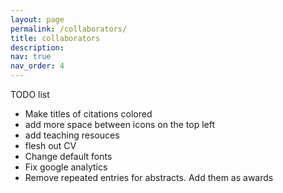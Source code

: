 ```yaml
---
layout: page
permalink: /collaborators/
title: collaborators
description:
nav: true
nav_order: 4
---
```


TODO list
- Make titles of citations colored
- add more space between icons on the top left
- add teaching resouces
- flesh out CV 
- Change default fonts
- Fix google analytics
- Remove repeated entries for abstracts. Add them as awards